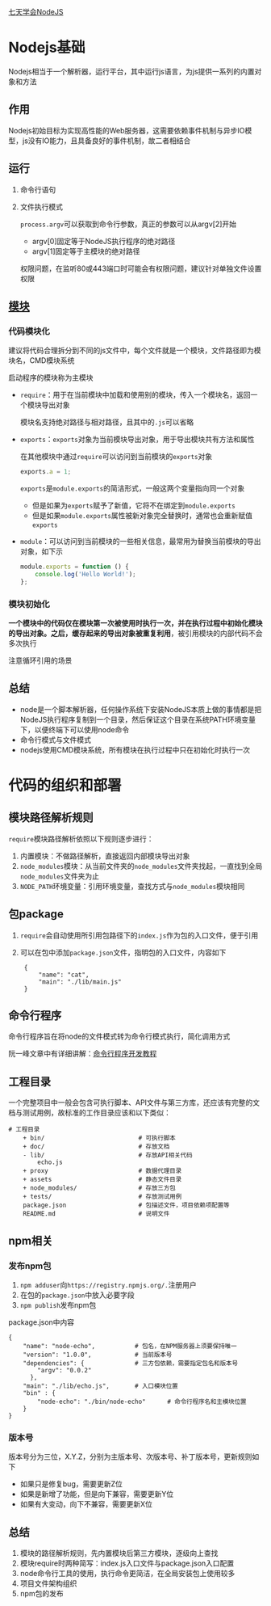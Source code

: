 [七天学会NodeJS](http://nqdeng.github.io/7-days-nodejs/#1)

# Nodejs基础

Nodejs相当于一个解析器，运行平台，其中运行js语言，为js提供一系列的内置对象和方法

## 作用

Nodejs初始目标为实现高性能的Web服务器，这需要依赖事件机制与异步IO模型，js没有IO能力，且具备良好的事件机制，故二者相结合

## 运行

1. 命令行语句
2. 文件执行模式

    `process.argv`可以获取到命令行参数，真正的参数可以从argv[2]开始
    * argv[0]固定等于NodeJS执行程序的绝对路径
    * argv[1]固定等于主模块的绝对路径

    权限问题，在监听80或443端口时可能会有权限问题，建议针对单独文件设置权限

## [模块](http://nodejs.cn/api/modules.html)

### 代码模块化

建议将代码合理拆分到不同的js文件中，每个文件就是一个模块，文件路径即为模块名，CMD模块系统

启动程序的模块称为主模块

* `require`：用于在当前模块中加载和使用别的模块，传入一个模块名，返回一个模块导出对象

    模块名支持绝对路径与相对路径，且其中的`.js`可以省略

* `exports`：`exports`对象为当前模块导出对象，用于导出模块共有方法和属性

    在其他模块中通过`require`可以访问到当前模块的`exports`对象

    ```javascript
    exports.a = 1;
    ```

    `exports`是`module.exports`的简洁形式，一般这两个变量指向同一个对象
    * 但是如果为`exports`赋予了新值，它将不在绑定到`module.exports`
    * 但是如果`module.exports`属性被新对象完全替换时，通常也会重新赋值`exports`

* `module`：可以访问到当前模块的一些相关信息，最常用为替换当前模块的导出对象，如下示

    ```javascript
    module.exports = function () {
        console.log('Hello World!');
    };
    ```



### 模块初始化

**一个模块中的代码仅在模块第一次被使用时执行一次，并在执行过程中初始化模块的导出对象。之后，缓存起来的导出对象被重复利用**，被引用模块的内部代码不会多次执行

注意循环引用的场景

## 总结

* node是一个脚本解析器，任何操作系统下安装NodeJS本质上做的事情都是把NodeJS执行程序复制到一个目录，然后保证这个目录在系统PATH环境变量下，以便终端下可以使用node命令
* 命令行模式与文件模式
* nodejs使用CMD模块系统，所有模块在执行过程中只在初始化时执行一次

# 代码的组织和部署

## 模块路径解析规则

`require`模块路径解析依照以下规则逐步进行：
1. 内置模块：不做路径解析，直接返回内部模块导出对象
2. `node_modules`模块：从当前文件夹的`node_modules`文件夹找起，一直找到全局`node_modules`文件夹为止
3. `NODE_PATH`环境变量：引用环境变量，查找方式与`node_modules`模块相同

## 包package

1. `require`会自动使用所引用包路径下的`index.js`作为包的入口文件，便于引用
2. 可以在包中添加`package.json`文件，指明包的入口文件，内容如下

        {
            "name": "cat",
            "main": "./lib/main.js"
        }

## 命令行程序

命令行程序旨在将node的文件模式转为命令行模式执行，简化调用方式

阮一峰文章中有详细讲解：[命令行程序开发教程](http://www.ruanyifeng.com/blog/2015/05/command-line-with-node.html)

## 工程目录

一个完整项目中一般会包含可执行脚本、API文件与第三方库，还应该有完整的文档与测试用例，故标准的工作目录应该和以下类似：

```
# 工程目录
    + bin/                          # 可执行脚本
    + doc/                          # 存放文档
    - lib/                          # 存放API相关代码
        echo.js
    + proxy                         # 数据代理目录
    + assets                        # 静态文件目录
    + node_modules/                 # 存放三方包
    + tests/                        # 存放测试用例
    package.json                    # 包描述文件，项目依赖项配置等
    README.md                       # 说明文件
```

## npm相关

### 发布npm包

1. `npm adduser`向`https://registry.npmjs.org/.`注册用户
2. 在包的`package.json`中放入必要字段
3. `npm publish`发布npm包

package.json中内容

```
{
    "name": "node-echo",           # 包名，在NPM服务器上须要保持唯一
    "version": "1.0.0",            # 当前版本号
    "dependencies": {              # 三方包依赖，需要指定包名和版本号
        "argv": "0.0.2"
      },
    "main": "./lib/echo.js",       # 入口模块位置
    "bin" : {
        "node-echo": "./bin/node-echo"      # 命令行程序名和主模块位置
    }
}
```

### 版本号

版本号分为三位，X.Y.Z，分别为主版本号、次版本号、补丁版本号，更新规则如下
* 如果只是修复bug，需要更新Z位
* 如果是新增了功能，但是向下兼容，需要更新Y位
* 如果有大变动，向下不兼容，需要更新X位

## 总结

1. 模块的路径解析规则，先内置模块后第三方模块，逐级向上查找
2. 模块require时两种简写：index.js入口文件与package.json入口配置
3. node命令行工具的使用，执行命令更简洁，在全局安装包上使用较多
4. 项目文件架构组织
5. npm包的发布